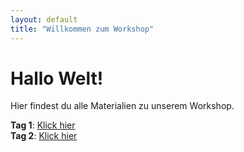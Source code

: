```yaml
---
layout: default
title: "Willkommen zum Workshop"
---
```


# Hallo Welt!
Hier findest du alle Materialien zu unserem Workshop.

**Tag 1**: [Klick hier](./tag1.md)  
**Tag 2**: [Klick hier](./tag2.md)
